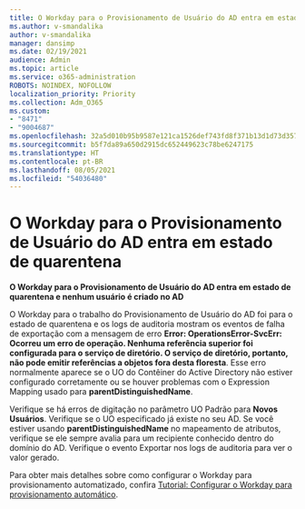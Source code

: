 ```yaml
---
title: O Workday para o Provisionamento de Usuário do AD entra em estado de quarentena
ms.author: v-smandalika
author: v-smandalika
manager: dansimp
ms.date: 02/19/2021
audience: Admin
ms.topic: article
ms.service: o365-administration
ROBOTS: NOINDEX, NOFOLLOW
localization_priority: Priority
ms.collection: Adm_O365
ms.custom:
- "8471"
- "9004687"
ms.openlocfilehash: 32a5d010b95b9587e121ca1526def743fd8f371b13d1d73d3578c692839edf19
ms.sourcegitcommit: b5f7da89a650d2915dc652449623c78be6247175
ms.translationtype: HT
ms.contentlocale: pt-BR
ms.lasthandoff: 08/05/2021
ms.locfileid: "54036480"
---
```

# <a name="workday-to-ad-user-provisioning-goes-into-quarantine-state"></a>O Workday para o Provisionamento de Usuário do AD entra em estado de quarentena

**O Workday para o Provisionamento de Usuário do AD entra em estado de quarentena e nenhum usuário é criado no AD**

O Workday para o trabalho do Provisionamento de Usuário do AD foi para o estado de quarentena e os logs de auditoria mostram os eventos de falha de exportação com a mensagem de erro **Error: OperationsError-SvcErr: Ocorreu um erro de operação. Nenhuma referência superior foi configurada para o serviço de diretório. O serviço de diretório, portanto, não pode emitir referências a objetos fora desta floresta**. Esse erro normalmente aparece se o UO do Contêiner do Active Directory não estiver configurado corretamente ou se houver problemas com o Expression Mapping usado para **parentDistinguishedName**.

Verifique se há erros de digitação no parâmetro UO Padrão para **Novos Usuários**. Verifique se o UO especificado já existe no seu AD. Se você estiver usando **parentDistinguishedName** no mapeamento de atributos, verifique se ele sempre avalia para um recipiente conhecido dentro do domínio do AD. Verifique o evento Exportar nos logs de auditoria para ver o valor gerado.

Para obter mais detalhes sobre como configurar o Workday para provisionamento automatizado, confira [Tutorial: Configurar o Workday para provisionamento automático](https://docs.microsoft.com/azure/active-directory/saas-apps/workday-inbound-tutorial).

